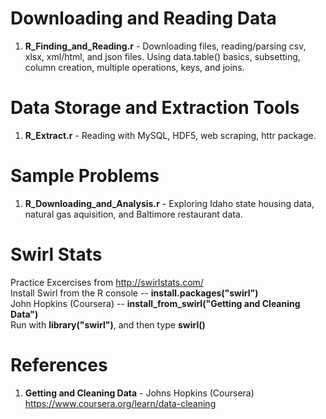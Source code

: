# Downloading and Reading Data
1.  **R_Finding_and_Reading.r** - Downloading files, reading/parsing csv, xlsx, xml/html, and json files.  Using data.table() basics, subsetting, column creation, multiple operations, keys, and joins.   

# Data Storage and Extraction Tools
1.  **R_Extract.r** - Reading with MySQL, HDF5, web scraping, httr package.  

# Sample Problems
1.  **R_Downloading_and_Analysis.r** - Exploring Idaho state housing data, natural gas aquisition, and Baltimore restaurant data. 


# Swirl Stats
Practice Excercises from http://swirlstats.com/  
Install Swirl from the R console --  **install.packages("swirl")**  
John Hopkins (Coursera) -- **install_from_swirl("Getting and Cleaning Data")**  
Run with **library("swirl")**, and then type **swirl()**  

# References
1.  **Getting and Cleaning Data** - Johns Hopkins (Coursera)   
    https://www.coursera.org/learn/data-cleaning

